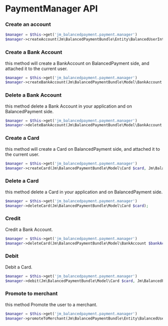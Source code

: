 # PaymentManager API

### Create an account
```php
$manager = $this->get('jm_balancedpayment.payment.manager')
$manager->createAccount(Jm\BalancedPaymentBundle\Entity\BalancedUserInterface $user);
```


### Create a Bank Account
this method will create a BankAccount on BalancedPayment side, and attached it to
the current user.

```php
$manager = $this->get('jm_balancedpayment.payment.manager')
$manager->createBankAccount(Jm\BalancedPaymentBundle\Model\BankAccount $bankAccount, Jm\BalancedPaymentBundle\Entity\BalancedUserInterface $user);
```

### Delete a Bank Account
this method delete a Bank Account in your application and on BalancedPayment side.

```php
$manager = $this->get('jm_balancedpayment.payment.manager')
$manager->deleteBankAccount(Jm\BalancedPaymentBundle\Model\BankAccount $bankAccount);
```


### Create a Card
this method will create a Card on BalancedPayment side, and attached it to
the current user.

```php
$manager = $this->get('jm_balancedpayment.payment.manager')
$manager->createCard(Jm\BalancedPaymentBundle\Model\Card $card, Jm\BalancedPaymentBundle\Entity\BalancedUserInterface $user);
```


### Delete a Card
this method delete a Card in your application and on BalancedPayment side.

```php
$manager = $this->get('jm_balancedpayment.payment.manager')
$manager->deleteCard(Jm\BalancedPaymentBundle\Model\Card $card);
```


### Credit
Credit a Bank Account.

```php
$manager = $this->get('jm_balancedpayment.payment.manager')
$manager->deleteCard(Jm\BalancedPaymentBundle\Model\BankAccount $bankAccount, Jm\BalancedPaymentBundle\Entity\BalancedUserInterface $user, $amount, $reference, $description = null, $meta = null, $appearsOnStatement = null);
```


### Debit
Debit a Card.

```php
$manager = $this->get('jm_balancedpayment.payment.manager')
$manager->debit(Jm\BalancedPaymentBundle\Model\Card $card, Jm\BalancedPaymentBundle\Entity\BalancedUserInterface $user, $amount, $reference, $statement = null, $description = null, $meta = null);
```


### Promote to merchant
this method Promote the user to a merchant.

```php
$manager = $this->get('jm_balancedpayment.payment.manager')
$manager->promoteToMerchant(Jm\BalancedPaymentBundle\Entity\BalancedUserInterface $user, $data = array());
```
